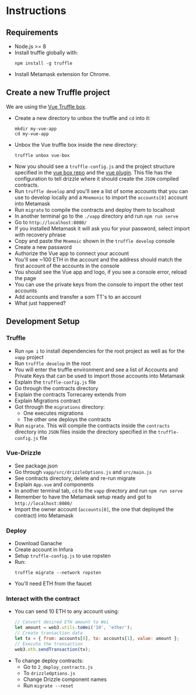 # Instructions


## Requirements
- Node.js >= 8
- Install truffle globally with:
  ```shell
  npm install -g truffle
  ```
- Install Metamask extension for Chrome.

## Create a new Truffle project
We are using the [Vue Truffle box](https://www.trufflesuite.com/boxes/drizzle-vue-box).
- Create a new directory to unbox the truffle and `cd` into it:
  ```shell
  mkdir my-vue-app
  cd my-vue-app
  ```
- Unbox the Vue truffle box inside the new directory:
  ```shell
  truffle unbox vue-box
  ```
- Now you should see a `truffle-config.js` and the project structure specified in the
[vue box repo](https://github.com/truffle-box/vue-box) and the
[vue plugin](https://github.com/trufflesuite/drizzle/tree/develop/packages/vue-plugin#vue-plugin).
This file has the configuration to tell drizzle where it should create the `JSON` compiled contracts.
- Run `truffle develop` and you'll see a list of some accounts that you can use to develop locally and a `Mnemonic` to
import the `accounts[0]` account into Metamask
- Run `migrate` to compile the contracts and deploy them to localhost
- In another terminal go to the `./vapp` directory and run `npm run serve`
- Go to `http://localhost:8080/`
- If you installed Metamask it will ask you for your password, select import with recovery phrase
- Copy and paste the `Mnemoic` shown in the `truffle develop` console
- Create a new password
- Authorize the Vue app to connect your account
- You'll see ~100 ETH in the account and the address should match the first account of the accounts in the console
- You should see the Vue app and logo, if you see a console error, reload the page
- You can use the private keys from the console to import the other test accounts
- Add accounts and transfer a som TT's to an account
- What just happened?

## Development Setup

### Truffle
- Run `npm i` to install dependencies for the root project as well as 
for the `vapp` project
- Run `truffle develop` in the root
- You will enter the truffle environment and see a list of Accounts and Private Keys that can be used to import those
    accounts into Metamask
- Explain the `truffle-config.js` file
- Go through the contracts directory
- Explain the contracts Torrecarey extends from
- Explain Migrations contract
- Got through the `migrations` directory:
  - One executes migrations
  - The other one deploys the contracts
- Run `migrate`. This will compile the contracts inside the `contracts` directory into `JSON` files inside the
directory specified in the `truffle-config.js` file


### Vue-Drizzle
- See package.json
- Go through `vapp/src/drizzleOptions.js` and `src/main.js`
- See contracts directory, delete and re-run migrate
- Explain `App.vue` and components
- In another terminal tab, `cd` to the `vapp` directory and run `npm run serve`
- Remember to have the Metamask setup ready and got to `http://localhost:8080/`
- Import the owner account (`accounts[0]`, the one that deployed the contract) into Metamask

### Deploy 
- Download Ganache
- Create account in Infura
- Setup `truffle-config.js` to use ropsten
- Run:
  ```shell
  truffle migrate --network ropsten
  ```
- You'll need ETH from the faucet


### Interact with the contract
- You can send 10 ETH to any account using:
  ```js
  // Convert desired ETH amount to Wei
  let amount = web3.utils.toWei('10', 'ether');
  // Create transaction data
  let tx = { from: accounts[0], to: accounts[1], value: amount };
  // Execute the transaction
  web3.eth.sendTransaction(tx);
  ```
- To change deploy contracts:
  - Go to `2_deploy_contracts.js`
  - To `drizzleOptions.js`
  - Change Drizzle component names
  - Run `migrate --reset`


